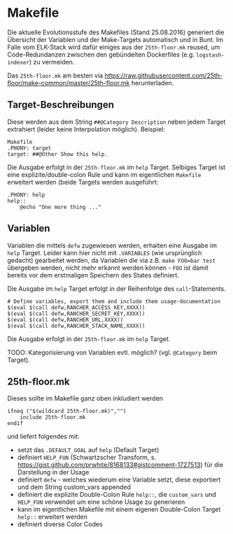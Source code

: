 # Makefile

Die aktuelle Evolutionsstufe des Makefiles (Stand 25.08.2016) generiert die Übersicht der Variablen und der Make-Targets automatisch und in Bunt. Im Falle vom ELK-Stack wird dafür einiges aus der ```25th-floor.mk``` reused, um Code-Redundanzen zwischen den gebündelten Dockerfiles (e.g. ```logstash-indexer```) zu vermeiden.

Das ```25th-floor.mk``` am besten via https://raw.githubusercontent.com/25th-floor/make-common/master/25th-floor.mk herunterladen.

## Target-Beschreibungen

Diese werden aus dem String ```##@Category Description``` neben jedem Target extrahiert (leider keine Interpolation möglich). Beispiel:
```
Makefile
.PHONY: target
target: ##@Other Show this help.
```

Die Ausgabe erfolgt in der ```25th-floor.mk``` im ```help``` Target. Selbiges Target ist eine explizite/double-colon Rule und kann im eigentlichen ```Makefile``` erweitert werden (beide Targets werden ausgeführt:
```
.PHONY: help
help::
    @echo "One more thing ..."
```

## Variablen

Variablen die mittels ```defw``` zugewiesen werden, erhalten eine Ausgabe im ```help``` Target. Leider kann hier nicht mit ```.VARIABLES``` (wie ursprünglich gedacht) gearbeitet werden, da Variablen die via z.B. ```make FOO=bar test``` übergeben werden, nicht mehr erkannt werden können - ```FOO``` ist damit bereits vor dem erstmaligen Speichern des States definiert.

Die Ausgabe im ```help``` Target erfolgt in der Reihenfolge des ```call```-Statements.
```
# Define variables, export them and include them usage-documentation
$(eval $(call defw,RANCHER_ACCESS_KEY,XXXX))
$(eval $(call defw,RANCHER_SECRET_KEY,XXXX))
$(eval $(call defw,RANCHER_URL,XXXX))
$(eval $(call defw,RANCHER_STACK_NAME,XXXX))
```

Die Ausgabe erfolgt in der ```25th-floor.mk``` im ```help``` Target.

TODO: Kategorisierung von Variablen evtl. möglich? (vgl. ```@Category``` beim Target).

## 25th-floor.mk

Dieses sollte im Makefile ganz oben inkludiert werden
```
ifneq ("$(wildcard 25th-floor.mk)","")
    include 25th-floor.mk
endif
```

und liefert folgendes mit:

 * setzt das ```.DEFAULT_GOAL``` auf ```help``` (Default Target)
 * definiert ```HELP_FUN``` (Schwartzscher Transform, s. https://gist.github.com/prwhite/8168133#gistcomment-1727513) für die Darstellung in der Usage
 * definiert ```defw``` - welches wiederum eine Variable setzt, diese exportiert und dem String custom_vars appended
 * definiert die explizite Double-Colon Rule ```help::```, die ```custom_vars``` und ```HELP_FUN``` verwendet um eine schöne Usage zu generieren
  * kann im eigentlichen Makefile mit einem eigenen Double-Colon Target ```help::``` erweitert werden
 * definiert diverse Color Codes
